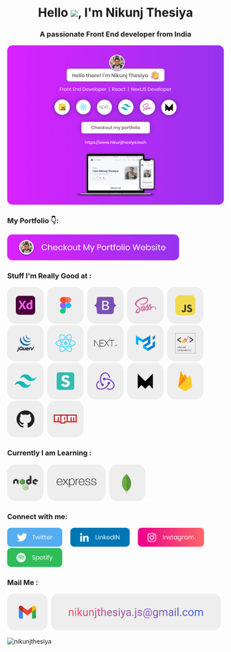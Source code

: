 <h1 align="center">Hello <img src="https://media.giphy.com/media/hvRJCLFzcasrR4ia7z/giphy.gif" width="25px">, I'm Nikunj Thesiya</h1>
<h3 align="center">A passionate Front End developer from India</h3>

<a href="https://www.nikunjthesiya.tech/" target="_blank"><img src="https://github.com/NikunjThesiya/NikunjThesiya/blob/main/Images/nikunjthesiyabanner.png" alt="Nikunj Thesiya GitHub header image"></a>

<h3 align="left">My Portfolio 👇:</h3>

<p><a href="https://www.nikunjthesiya.tech/"><img src="https://github.com/NikunjThesiya/NikunjThesiya/blob/main/Images/checkoutimage.png" width=400></a></p>

<h3 align="left">Stuff I'm Really Good at : </h3>

<p align="left"><img src="https://github.com/NikunjThesiya/NikunjThesiya/blob/main/Images/adobexd.png" height=85> &nbsp;<img src="https://github.com/NikunjThesiya/NikunjThesiya/blob/main/Images/figma.png" height=85> &nbsp;<img src="https://github.com/NikunjThesiya/NikunjThesiya/blob/main/Images/bootstrap.png" height=85> &nbsp;<img src="https://github.com/NikunjThesiya/NikunjThesiya/blob/main/Images/sass.png" height=85> &nbsp;<img src="https://github.com/NikunjThesiya/NikunjThesiya/blob/main/Images/javascript.png" height=85> &nbsp;<img src="https://github.com/NikunjThesiya/NikunjThesiya/blob/main/Images/jquery.png" height=85> &nbsp;<img src="https://github.com/NikunjThesiya/NikunjThesiya/blob/main/Images/react.png" height=85> &nbsp;<img src="https://github.com/NikunjThesiya/NikunjThesiya/blob/main/Images/nextjs.png" height=85> &nbsp;<img src="https://github.com/NikunjThesiya/NikunjThesiya/blob/main/Images/materialui.png" height=85> &nbsp;<img src="https://github.com/NikunjThesiya/NikunjThesiya/blob/main/Images/styled-components.png" height=85> &nbsp;<img src="https://github.com/NikunjThesiya/NikunjThesiya/blob/main/Images/tailwindcss.png" height=85> &nbsp;<img src="https://github.com/NikunjThesiya/NikunjThesiya/blob/main/Images/semanticui.png" height=85> &nbsp;<img src="https://github.com/NikunjThesiya/NikunjThesiya/blob/main/Images/redux.png" height=85> &nbsp;<img src="https://github.com/NikunjThesiya/NikunjThesiya/blob/main/Images/framer.png" height=85> &nbsp;<img src="https://github.com/NikunjThesiya/NikunjThesiya/blob/main/Images/firebase.png" height=85> &nbsp;<img src="https://github.com/NikunjThesiya/NikunjThesiya/blob/main/Images/github.png" height=85> &nbsp;<img src="https://github.com/NikunjThesiya/NikunjThesiya/blob/main/Images/npm.png" height=85></p>

<h3 align="left">Currently I am Learning : </h3>

<p align="left"><img src="https://github.com/NikunjThesiya/NikunjThesiya/blob/main/Images/nodejs.png" height=85> &nbsp;<img src="https://github.com/NikunjThesiya/NikunjThesiya/blob/main/Images/express.png" height=85> &nbsp;<img src="https://github.com/NikunjThesiya/NikunjThesiya/blob/main/Images/mongodb.png" height=85></p>

<h3 align="left">Connect with me:</h3>

<p>
  <a href="https://twitter.com/NikunjThesiya2"><img src="https://github.com/NikunjThesiya/NikunjThesiya/blob/main/Images/twitterlogo.png" height=44></a> &nbsp; &nbsp; <a href="https://www.linkedin.com/in/nikunjthesiya/"><img src="https://github.com/NikunjThesiya/NikunjThesiya/blob/main/Images/linkedinlogo.png" height=44></a> &nbsp; &nbsp; <a href="https://www.instagram.com/ll_nikunj.thesiya_ll/"><img src="https://github.com/NikunjThesiya/NikunjThesiya/blob/main/Images/instagramlogo.png" height=44></a> &nbsp; &nbsp; <a href="https://open.spotify.com/user/31crz5k4dzevnbmicr5lcng6pdne?si=1edb9d19cd7e4461"><img src="https://github.com/NikunjThesiya/NikunjThesiya/blob/main/Images/spotifylogo.png" height=44></a>

</p>

<h3 align="left">Mail Me : </h3>

<p align="left"><img src="https://github.com/NikunjThesiya/NikunjThesiya/blob/main/Images/gmail.png" height=85> &nbsp;<img src="https://github.com/NikunjThesiya/NikunjThesiya/blob/main/Images/mail.png" height=85></p>

<p align="left"> <img src="https://komarev.com/ghpvc/?username=nikunjthesiya&label=Profile%20views&color=0e75b6&style=flat" alt="nikunjthesiya" /> </p>



<!---
NikunjThesiya/NikunjThesiya is a ✨ special ✨ repository because its `README.md` (this file) appears on your GitHub profile.
You can click the Preview link to take a look at your changes.
--->
